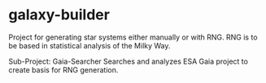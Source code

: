 # galaxy-builder

Project for generating star systems either manually or with RNG. RNG is to be based in statistical analysis of the Milky Way.

Sub-Project: Gaia-Searcher
Searches and analyzes ESA Gaia project to create basis for RNG generation.
